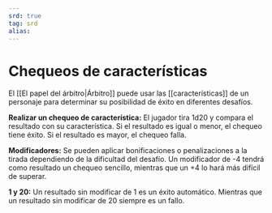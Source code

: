 ```yaml
---
srd: true
tag: srd
alias: 
---
```

# Chequeos de características

El [[El papel del árbitro|Árbitro]] puede usar las [[características]] de un personaje para determinar su posibilidad de éxito en diferentes desafíos.

**Realizar un chequeo de característica:** El jugador tira 1d20 y compara el resultado con su característica. Si el resultado es igual o menor, el chequeo tiene éxito. Si el resultado es mayor, el chequeo falla.

**Modificadores:** Se pueden aplicar bonificaciones o penalizaciones a la tirada dependiendo de la dificultad del desafío. Un modificador de -4 tendrá como resultado un chequeo sencillo, mientras que un +4 lo hará más difícil de superar.

**1 y 20:** Un resultado sin modificar de 1 es un éxito automático. Mientras que un resultado sin modificar de 20 siempre es un fallo.